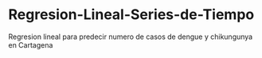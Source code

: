 # Regresion-Lineal-Series-de-Tiempo
Regresion lineal para predecir numero de casos de dengue y chikungunya en Cartagena
